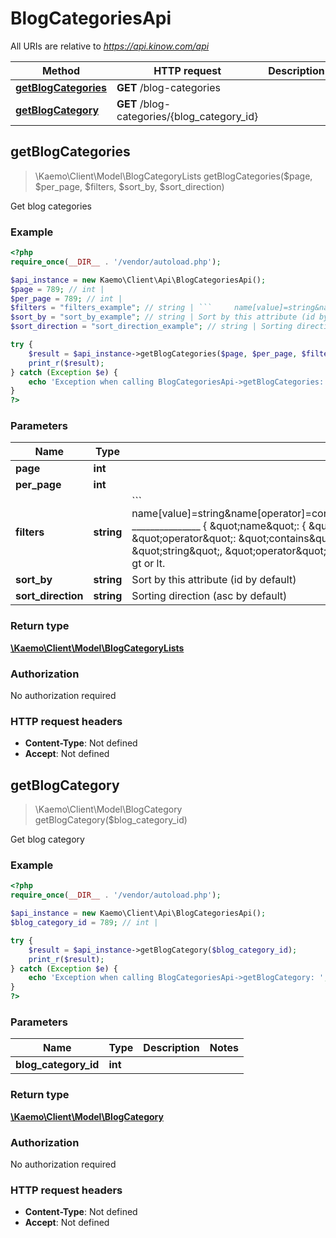 # BlogCategoriesApi

All URIs are relative to *https://api.kinow.com/api*

Method | HTTP request | Description
------------- | ------------- | -------------
[**getBlogCategories**](#getBlogCategories) | **GET** /blog-categories | 
[**getBlogCategory**](#getBlogCategory) | **GET** /blog-categories/{blog_category_id} | 


## **getBlogCategories**
> \Kaemo\Client\Model\BlogCategoryLists getBlogCategories($page, $per_page, $filters, $sort_by, $sort_direction)



Get blog categories

### Example
```php
<?php
require_once(__DIR__ . '/vendor/autoload.php');

$api_instance = new Kaemo\Client\Api\BlogCategoriesApi();
$page = 789; // int | 
$per_page = 789; // int | 
$filters = "filters_example"; // string | ```     name[value]=string&name[operator]=contains&date_add[value]=string&date_add[operator]=lt     _______________      {     \"name\": {     \"value\": \"string\",     \"operator\": \"contains\"     },     \"date_add\": {     \"value\": \"string\",     \"operator\": \"lt\"     }     } ```     Operator can be strict, contains, gt or lt.
$sort_by = "sort_by_example"; // string | Sort by this attribute (id by default)
$sort_direction = "sort_direction_example"; // string | Sorting direction (asc by default)

try {
    $result = $api_instance->getBlogCategories($page, $per_page, $filters, $sort_by, $sort_direction);
    print_r($result);
} catch (Exception $e) {
    echo 'Exception when calling BlogCategoriesApi->getBlogCategories: ', $e->getMessage(), PHP_EOL;
}
?>
```

### Parameters

Name | Type | Description  | Notes
------------- | ------------- | ------------- | -------------
 **page** | **int**|  | [optional]
 **per_page** | **int**|  | [optional]
 **filters** | **string**| &#x60;&#x60;&#x60;     name[value]&#x3D;string&amp;name[operator]&#x3D;contains&amp;date_add[value]&#x3D;string&amp;date_add[operator]&#x3D;lt     _______________      {     \&quot;name\&quot;: {     \&quot;value\&quot;: \&quot;string\&quot;,     \&quot;operator\&quot;: \&quot;contains\&quot;     },     \&quot;date_add\&quot;: {     \&quot;value\&quot;: \&quot;string\&quot;,     \&quot;operator\&quot;: \&quot;lt\&quot;     }     } &#x60;&#x60;&#x60;     Operator can be strict, contains, gt or lt. | [optional]
 **sort_by** | **string**| Sort by this attribute (id by default) | [optional]
 **sort_direction** | **string**| Sorting direction (asc by default) | [optional]

### Return type

[**\Kaemo\Client\Model\BlogCategoryLists**](#BlogCategoryLists)

### Authorization

No authorization required

### HTTP request headers

 - **Content-Type**: Not defined
 - **Accept**: Not defined

## **getBlogCategory**
> \Kaemo\Client\Model\BlogCategory getBlogCategory($blog_category_id)



Get blog category

### Example
```php
<?php
require_once(__DIR__ . '/vendor/autoload.php');

$api_instance = new Kaemo\Client\Api\BlogCategoriesApi();
$blog_category_id = 789; // int | 

try {
    $result = $api_instance->getBlogCategory($blog_category_id);
    print_r($result);
} catch (Exception $e) {
    echo 'Exception when calling BlogCategoriesApi->getBlogCategory: ', $e->getMessage(), PHP_EOL;
}
?>
```

### Parameters

Name | Type | Description  | Notes
------------- | ------------- | ------------- | -------------
 **blog_category_id** | **int**|  |

### Return type

[**\Kaemo\Client\Model\BlogCategory**](#BlogCategory)

### Authorization

No authorization required

### HTTP request headers

 - **Content-Type**: Not defined
 - **Accept**: Not defined

